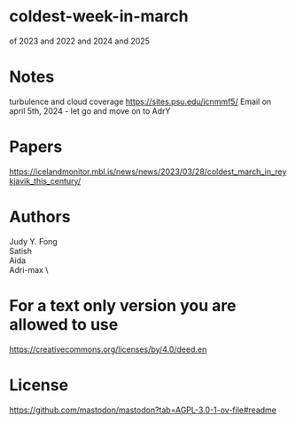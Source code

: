 # coldest-week-in-march
of 2023 and 2022 and 2024 and 2025

# Notes
turbulence and cloud coverage
https://sites.psu.edu/icnmmf5/
Email on april 5th, 2024 - let go and move on to AdrY

# Papers
https://icelandmonitor.mbl.is/news/news/2023/03/28/coldest_march_in_reykjavik_this_century/

# Authors

Judy Y. Fong \
Satish \
Aida \
Adri-max \ 

# For a text only version you are allowed to use
https://creativecommons.org/licenses/by/4.0/deed.en

# License
https://github.com/mastodon/mastodon?tab=AGPL-3.0-1-ov-file#readme
